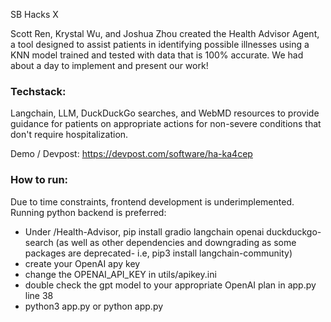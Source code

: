 SB Hacks X 

Scott Ren, Krystal Wu, and Joshua Zhou created the Health Advisor Agent, a tool designed to assist patients in identifying possible illnesses using a KNN model trained and tested with data that is 100% accurate. We had about a day to implement and present our work!<br> 
### Techstack: <br>
Langchain, LLM, DuckDuckGo searches, and WebMD resources to provide guidance for patients on appropriate actions for non-severe conditions that don't require hospitalization.

Demo / Devpost:  https://devpost.com/software/ha-ka4cep

### How to run: <br>
Due to time constraints, frontend development is underimplemented. Running python backend is preferred: <br>
- Under /Health-Advisor, pip install gradio langchain openai duckduckgo-search (as well as other dependencies and downgrading as some packages are deprecated- i.e, pip3 install langchain-community)
- create your OpenAI apy key
- change the OPENAI_API_KEY in utils/apikey.ini
- double check the gpt model to your appropriate OpenAI plan in app.py line 38
- python3 app.py or python app.py
